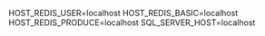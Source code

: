 HOST_REDIS_USER=localhost
HOST_REDIS_BASIC=localhost
HOST_REDIS_PRODUCE=localhost
SQL_SERVER_HOST=localhost